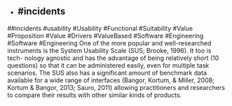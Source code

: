 - ## #incidents
##incidents #usability #Usability #Functional #Suitability #Value #Proposition #Value #Drivers #ValueBased #Software #Engineering #Software #Engineering 
One of the more popular and well-researched instruments is the System Usability Scale (SUS; Brooke, 1996). It too is tech- nology agnostic and has the advantage of being relatively short (10 questions) so that it can be administered easily, even for multiple task scenarios. The SUS also has a significant amount of benchmark data available for a wide range of interfaces (Bangor, Kortum, & Miller, 2008; Kortum & Bangor, 2013; Sauro, 2011) allowing practitioners and researchers to compare their results with other similar kinds of products.


